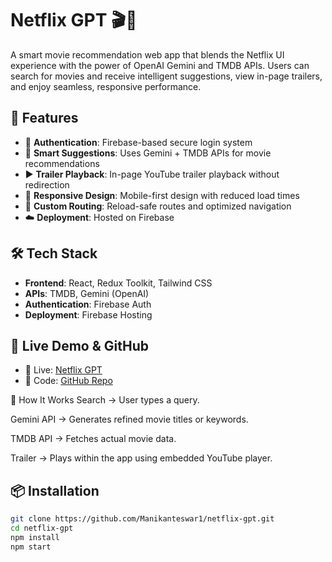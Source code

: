 # Netflix GPT 🎬🤖

A smart movie recommendation web app that blends the Netflix UI experience with the power of OpenAI Gemini and TMDB APIs. Users can search for movies and receive intelligent suggestions, view in-page trailers, and enjoy seamless, responsive performance.

## 🚀 Features

- 🔐 **Authentication**: Firebase-based secure login system
- 🎥 **Smart Suggestions**: Uses Gemini + TMDB APIs for movie recommendations
- ▶️ **Trailer Playback**: In-page YouTube trailer playback without redirection
- 📱 **Responsive Design**: Mobile-first design with reduced load times
- 🔄 **Custom Routing**: Reload-safe routes and optimized navigation
- ☁️ **Deployment**: Hosted on Firebase

## 🛠 Tech Stack

- **Frontend**: React, Redux Toolkit, Tailwind CSS
- **APIs**: TMDB, Gemini (OpenAI)
- **Authentication**: Firebase Auth
- **Deployment**: Firebase Hosting

## 🔗 Live Demo & GitHub

- 🔴 Live: [Netflix GPT](https://netflix-gpt-jkjw.onrender.com)
- 📂 Code: [GitHub Repo](https://github.com/Manikanteswar1/netflix-gpt)




🧠 How It Works
Search → User types a query.

Gemini API → Generates refined movie titles or keywords.

TMDB API → Fetches actual movie data.

Trailer → Plays within the app using embedded YouTube player.





## 📦 Installation

```bash
git clone https://github.com/Manikanteswar1/netflix-gpt.git
cd netflix-gpt
npm install
npm start
